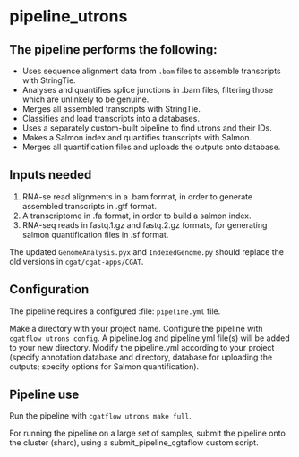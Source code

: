 # pipeline_utrons

## The pipeline performs the following:
   * Uses sequence alignment data from `.bam` files to assemble transcripts with StringTie.
   * Analyses and quantifies splice junctions in .bam files, filtering those which are 
   unlinkely to be genuine.
   * Merges all assembled transcripts with StringTie.
   * Classifies and load transcripts into a databases.
   * Uses a separately custom-built pipeline to find utrons and their IDs.
   * Makes a Salmon index and quantifies transcripts with Salmon.
   * Merges all quantification files and uploads the outputs onto database.
   
## Inputs needed          
1. RNA-se read alignments in a .bam format, in order to generate assembled transcripts in .gtf format.
2. A transcriptome in .fa format, in order to build a salmon index.
3. RNA-seq reads in fastq.1.gz and fastq.2.gz formats, for generating salmon quantification files in .sf format.

The updated `GenomeAnalysis.pyx` and `IndexedGenome.py` should replace the old versions in `cgat/cgat-apps/CGAT`.

## Configuration
The pipeline requires a configured :file: `pipeline.yml` file.

Make a directory with your project name.
Configure the pipeline with `cgatflow utrons config`.
A pipeline.log and pipeline.yml file(s) will be added to your new directory.
Modify the pipeline.yml according to your project (specify annotation database and directory, database for uploading the outputs; specify options for Salmon quantification).

## Pipeline use
Run the pipeline with `cgatflow utrons make full`.

For running the pipeline on a large set of samples, submit the pipeline onto the cluster (sharc), using a submit_pipeline_cgtaflow custom script.




